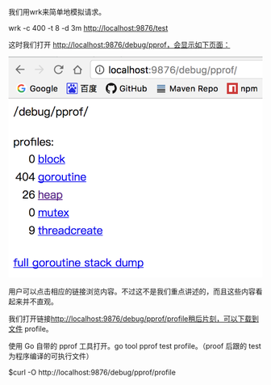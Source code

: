 我们用wrk来简单地模拟请求。

wrk -c 400 -t 8 -d 3m [http://localhost:9876/test](http://localhost:9876/test)

这时我们打开 [http://localhost:9876/debug/pprof，会显示如下页面：](http://localhost:9876/debug/pprof，会显示如下页面：![]%28/assets/import7.png)

![](/assets/import8.png)

用户可以点击相应的链接浏览内容。不过这不是我们重点讲述的，而且这些内容看起来并不直观。

我们打开链接[http://localhost:9876/debug/pprof/profile稍后片刻，可以下载到文件](http://localhost:9876/debug/pprof/profile稍后片刻，可以下载到文件) profile。

使用 Go 自带的 pprof 工具打开。go tool pprof test profile。（proof 后跟的 test 为程序编译的可执行文件）

$curl -O http://localhost:9876/debug/pprof/profile


